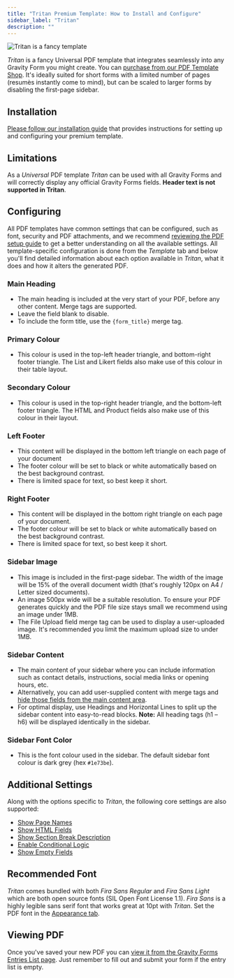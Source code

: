 ```yaml
---
title: "Tritan Premium Template: How to Install and Configure"
sidebar_label: "Tritan"
description: ""
---
```


![Tritan is a fancy template](https://resources.gravitypdf.com/uploads/edd/2018/02/tritan-cover-image-v2.jpg)

*Tritan* is a fancy Universal PDF template that integrates seamlessly into any Gravity Form you might create. You can [purchase from our PDF Template Shop](https://gravitypdf.com/shop/tritan/). It's ideally suited for short forms with a limited number of pages (resumès instantly come to mind), but can be scaled to larger forms by disabling the first-page sidebar.

## Installation 

[Please follow our installation guide](shop-installing-upgrading-premium-templates.md) that provides instructions for setting up and configuring your premium template.

## Limitations 

As a *Universal* PDF template *Tritan* can be used with all Gravity Forms and will correctly display any official Gravity Forms fields. **Header text is not supported in Tritan**.

## Configuring 

All PDF templates have common settings that can be configured, such as font, security and PDF attachments, and we recommend [reviewing the PDF setup guide](user-setup-pdf.md) to get a better understanding on all the available settings. All template-specific configuration is done from the *Template* tab and below you'll find detailed information about each option available in *Tritan*, what it does and how it alters the generated PDF.

### Main Heading 
* The main heading is included at the very start of your PDF, before any other content. Merge tags are supported.
* Leave the field blank to disable.
* To include the form title, use the `{form_title}` merge tag.

### Primary Colour 
* This colour is used in the top-left header triangle, and bottom-right footer triangle. The List and Likert fields also make use of this colour in their table layout.

### Secondary Colour 
* This colour is used in the top-right header triangle, and the bottom-left footer triangle. The HTML and Product fields also make use of this colour in their layout.

### Left Footer 
* This content will be displayed in the bottom left triangle on each page of your document
* The footer colour will be set to black or white automatically based on the best background contrast.
* There is limited space for text, so best keep it short.

### Right Footer 
* This content will be displayed in the bottom right triangle on each page of your document.
* The footer colour will be set to black or white automatically based on the best background contrast.
* There is limited space for text, so best keep it short.

### Sidebar Image 
* This image is included in the first-page sidebar. The width of the image will be 15% of the overall document width (that's roughly 120px on A4 / Letter sized documents).
* An image 500px wide will be a suitable resolution. To ensure your PDF generates quickly and the PDF file size stays small we recommend using an image under 1MB.
* The File Upload field merge tag can be used to display a user-uploaded image. It's recommended you limit the maximum upload size to under 1MB.

### Sidebar Content 
* The main content of your sidebar where you can include information such as contact details, instructions, social media links or opening hours, etc.
* Alternatively, you can add user-supplied content with merge tags and [hide those fields from the main content area](user-hide-form-fields.md).
* For optimal display, use Headings and Horizontal Lines to split up the sidebar content into easy-to-read blocks. **Note:** All heading tags (h1 – h6) will be displayed identically in the sidebar.

### Sidebar Font Color 
* This is the font colour used in the sidebar. The default sidebar font colour is dark grey (hex `#1e73be`).

## Additional Settings 

Along with the options specific to *Tritan*, the following core settings are also supported:

-   [Show Page Names](user-setup-pdf.md#show-page-names)
-   [Show HTML Fields](user-setup-pdf.md#show-html-fields)
-   [Show Section Break Description](user-setup-pdf.md#show-section-break-description)
-   [Enable Conditional Logic](user-setup-pdf.md#enable-conditional-logic)
-   [Show Empty Fields](user-setup-pdf.md#show-empty-fields)

## Recommended Font 

*Tritan* comes bundled with both *Fira Sans Regular* and *Fira Sans Light* which are both open source fonts (SIL Open Font License 1.1). *Fira Sans* is a highly legible sans serif font that works great at 10pt with *Tritan*. Set the PDF font in the [Appearance tab](user-setup-pdf.md#appearance-tab).

## Viewing PDF 

Once you've saved your new PDF you can [view it from the Gravity Forms Entries List page](user-viewing-pdfs.md). Just remember to fill out and submit your form if the entry list is empty.

